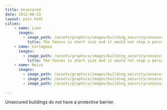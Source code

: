 ```yaml
---
title: Unsecured
date: 2012-08-23
layout: post.html
cities:
    - name: Lima
      images:
        - image_path: /assets/graphics/images/building_security/unsecured_lima_01.png
          title: The fences is short size and it would not stop a person to jump over it, so the building is considered as unsecured.
    - name: Cartagena
      images:
        - image_path: /assets/graphics/images/building_security/unsecured_cartagena_01.png
          title: The fences is short size and it would not stop a person to jump over it, so the building is considered as unsecured.
    - name: Neiva
      images:
        - image_path: /assets/graphics/images/building_security/unsecured_neiva_01.png
        - image_path: /assets/graphics/images/building_security/unsecured_neiva_02.png
        - image_path: /assets/graphics/images/building_security/unsecured_neiva_03.png

---
```

Unsecured buildings do not have a protective barrier.